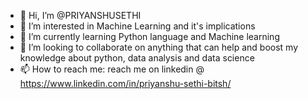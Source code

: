 - 👋 Hi, I’m @PRIYANSHUSETHI
- 👀 I’m interested in Machine Learning and it's implications 
- 🌱 I’m currently learning Python language and Machine learning
- 💞️ I’m looking to collaborate on anything that can help and boost my knowledge about python, data analysis and data science
- 📫 How to reach me: reach me on linkedin @ https://www.linkedin.com/in/priyanshu-sethi-bitsh/

<!---
PRIYANSHUSETHI/PRIYANSHUSETHI is a ✨ special ✨ repository because its `README.md` (this file) appears on your GitHub profile.
You can click the Preview link to take a look at your changes.
--->
